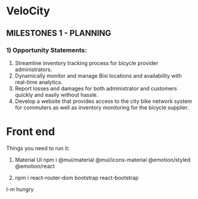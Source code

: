 # VeloCity

## MILESTONES 1 - PLANNING

### 1) Opportunity Statements:

1. Streamline inventory tracking process for bicycle provider administrators.
2. Dynamically monitor and manage Bixi locations and availability with real-time analytics.
3. Report losses and damages for both administrator and customers quickly and easily without hassle.
4. Develop a website that provides access to the city bike network system for commuters as well as inventory monitoring for the bicycle supplier.

# Front end

Things you need to run it:

1. Material UI
   npm i @mui/material @mui/icons-material @emotion/styled @emotion/react

2. npm i react-router-dom bootstrap react-bootstrap

I-m hungry
